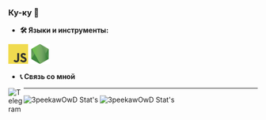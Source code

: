 ### Ку-ку 👋


+ **🛠 Языки и инструменты:**

<img height="40" src="https://raw.githubusercontent.com/github/explore/80688e429a7d4ef2fca1e82350fe8e3517d3494d/topics/javascript/javascript.png">    <img height="40" src="https://raw.githubusercontent.com/github/explore/80688e429a7d4ef2fca1e82350fe8e3517d3494d/topics/nodejs/nodejs.png">


+ **📞 Связь со мной**

<a href="https://t.me/NickProgramm">
  <img align="left" alt="Telegram" width="31px" src="https://raw.githubusercontent.com/MrLivixx/MrLivixx/master/assets/telegram.svg" />
</a>

<hr>

![3peekawOwD Stat's](https://github-readme-stats.vercel.app/api?username=3peekawOwD&show_icons=true&hide_border=true)  ![3peekawOwD Stat's](https://github-readme-stats.vercel.app/api/top-langs/?username=3peekawOwD&layout=compact&count_private=true&hide_border=true)
